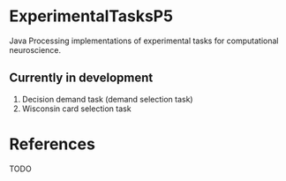 # ExperimentalTasksP5

Java Processing implementations of experimental tasks for computational neuroscience.

## Currently in development
1. Decision demand task (demand selection task)
2. Wisconsin card selection task

# References
TODO
